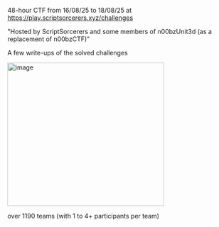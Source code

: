 48-hour CTF from 16/08/25 to 18/08/25 at https://play.scriptsorcerers.xyz/challenges

"Hosted by ScriptSorcerers and some members of n00bzUnit3d (as a replacement of n00bzCTF)"

A few write-ups of the solved challenges

<img width="352" height="323" alt="image" src="https://github.com/user-attachments/assets/21bb6122-4b6c-4da4-b91d-8d3be9e8c0a3" />

over 1190 teams (with 1 to 4+ participants per team) 
